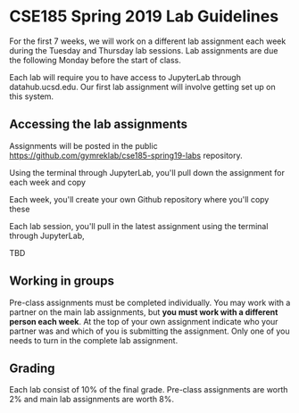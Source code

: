 # CSE185 Spring 2019 Lab Guidelines

For the first 7 weeks, we will work on a different lab assignment each week during the Tuesday and Thursday lab sessions. Lab assignments are due the following Monday before the start of class.

Each lab will require you to have access to JupyterLab through datahub.ucsd.edu. Our first lab assignment will involve getting set up on this system.

## Accessing the lab assignments

Assignments will be posted in the public https://github.com/gymreklab/cse185-spring19-labs repository.

Using the terminal through JupyterLab, you'll pull down the assignment for each week and copy 

Each week, you'll create your own Github repository where you'll copy these

Each lab session, you'll pull in the latest assignment using the terminal through JupyterLab, 


TBD

## Working in groups

Pre-class assignments must be completed individually. You may work with a partner on the main lab assignments, but **you must work with a different person each week**. At the top of your own assignment indicate who your partner was and which of you is submitting the assignment. Only one of you needs to turn in the complete lab assignment. 


## Grading

Each lab consist of 10% of the final grade. Pre-class assignments are worth 2% and main lab assignments are worth 8%.
